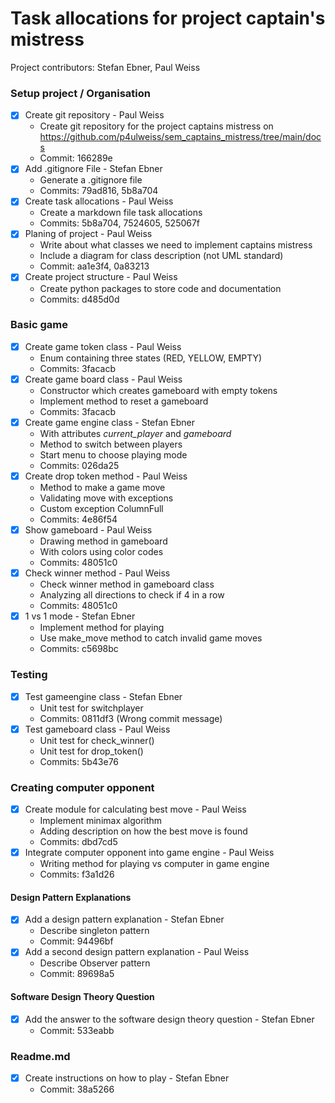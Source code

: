 # Task allocations for project captain's mistress
Project contributors: Stefan Ebner, Paul Weiss

### Setup project / Organisation
- [X] Create git repository - Paul Weiss
  - Create git repository for the project captains mistress on https://github.com/p4ulweiss/sem_captains_mistress/tree/main/docs
  - Commit: 166289e
- [X] Add .gitignore File - Stefan Ebner
  - Generate a .gitignore file
  - Commits: 79ad816, 5b8a704 
- [X] Create task allocations - Paul Weiss
  - Create a markdown file task allocations
  - Commits: 5b8a704, 7524605, 525067f
- [X] Planing of project - Paul Weiss
  - Write about what classes we need to implement captains mistress
  - Include a diagram for class description (not UML standard)
  - Commit: aa1e3f4, 0a83213
- [X] Create project structure - Paul Weiss
  - Create python packages to store code and documentation
  - Commits: d485d0d

### Basic game
- [X] Create game token class - Paul Weiss
  - Enum containing three states (RED, YELLOW, EMPTY)
  - Commits: 3facacb
- [X] Create game board class - Paul Weiss
  - Constructor which creates gameboard with empty tokens
  - Implement method to reset a gameboard
  - Commits: 3facacb
- [X] Create game engine class - Stefan Ebner
  - With attributes _current_player_ and _gameboard_
  - Method to switch between players
  - Start menu to choose playing mode
  - Commits: 026da25
- [X] Create drop token method - Paul Weiss
  - Method to make a game move
  - Validating move with exceptions
  - Custom exception ColumnFull
  - Commits: 4e86f54
- [X] Show gameboard - Paul Weiss
  - Drawing method in gameboard
  - With colors using color codes
  - Commits: 48051c0
- [X] Check winner method - Paul Weiss
  - Check winner method in gameboard class
  - Analyzing all directions to check if 4 in a row
  - Commits: 48051c0
- [X] 1 vs 1 mode - Stefan Ebner
  - Implement method for playing
  - Use make_move method to catch invalid game moves
  - Commits: c5698bc


### Testing
- [X] Test gameengine class - Stefan Ebner
  - Unit test for switchplayer
  - Commits: 0811df3 (Wrong commit message)
- [X] Test gameboard class - Paul Weiss
  - Unit test for check_winner()
  - Unit test for drop_token()
  - Commits: 5b43e76

### Creating computer opponent
- [X] Create module for calculating best move - Paul Weiss
  - Implement minimax algorithm
  - Adding description on how the best move is found
  - Commits: dbd7cd5
- [X] Integrate computer opponent into game engine - Paul Weiss
  - Writing method for playing vs computer in game engine
  - Commits: f3a1d26

#### Design Pattern Explanations
- [X] Add a design pattern explanation - Stefan Ebner
  - Describe singleton pattern
  - Commit: 94496bf
- [X] Add a second design pattern explanation - Paul Weiss
  - Describe Observer pattern
  - Commit: 89698a5

#### Software Design Theory Question
- [X] Add the answer to the software design theory question - Stefan Ebner
  - Commit: 533eabb

### Readme.md
- [X] Create instructions on how to play - Stefan Ebner
  - Commit: 38a5266
